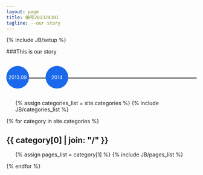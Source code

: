```yaml
---
layout: page
title: 编号201324301
tagline: --our story
---
```

{% include JB/setup %}

###This is our story

<script src="//code.jquery.com/jquery-1.11.0.min.js"></script>
<style>
.timeline {
  position: relative;
  margin-top: 30px;
  margin-bottom: 30px;
  height: 60px;
}
.line {
  height: 4px;
  background-color: #888;
  width: 100%;
  top: 50%;
  margin-top: 0px;
  position: absolute;
}
.time-item {
  position: relative;
  display: inline-block;
  zoom: 1;
  margin-right: 40px;
}
.time {
  display: block;
  background-color: #1A69EC;
  color: #fff;
  border-radius: 60px;
  width: 60px;
  height: 60px;
  line-height: 60px;
  font-size: 13px;
  text-align: center;
}
.event {
  background-color: rgba(0,0,0,.8);
  padding: 10px;
  border-radius: 4px;
  -webkit-border-radius: 4px;
  display: none;
  position: absolute;
  bottom: 40px;
  color: #fff;
}
.event:before {
  content: "";
  display: block;
  position: absolute;
  bottom: -20px;
  height: 0;
  width: 0;
  overflow: hidden;
  font-size: 0;
  line-height: 0;
  border-color: rgba(0,0,0,.8) transparent transparent transparent;
  border-style: solid dashed dashed dashed;
  border-width: 40px 0 0 0;
}
.time-item:hover .event {
  display: block;
}
</style>
<div class="timeline">
    <div class="line"></div>
    <div class="time-item">
      <span class="time">2013.09</span>
      <div class="event">We entered ZZU and met.</div>
    </div>
    <div class="time-item">
      <span class="time">2014</span>
      <div class="event">To be continued</div>
    </div>
</div>

<ul class="tag_box inline">
  {% assign categories_list = site.categories %}
  {% include JB/categories_list %}
</ul>


{% for category in site.categories %} 
  <h2 id="{{ category[0] }}-ref">{{ category[0] | join: "/" }}</h2>
  <ul>
    {% assign pages_list = category[1] %}  
    {% include JB/pages_list %}
  </ul>
{% endfor %}

<br>

